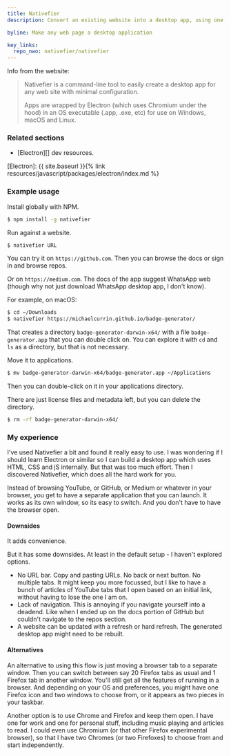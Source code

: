 ```yaml
---
title: Nativefier
description: Convert an existing website into a desktop app, using one command

byline: Make any web page a desktop application

key_links:
  repo_nwo: nativefier/nativefier
---
```


Info from the website:

> Nativefier is a command-line tool to easily create a desktop app for any web site with minimal configuration. 
> 
> Apps are wrapped by Electron (which uses Chromium under the hood) in an OS executable (.app, .exe, etc) for use on Windows, macOS and Linux.

### Related sections

- [Electron][] dev resources.

[Electron]: {{ site.baseurl }}{% link resources/javascript/packages/electron/index.md %}


### Example usage

Install globally with NPM.

```sh
$ npm install -g nativefier
```

Run against a website.

```sh
$ nativefier URL
```

You can try it on `https://github.com`. Then you can browse the docs or sign in and browse repos.

Or on `https://medium.com`. The docs of the app suggest WhatsApp web (though why not just download WhatsApp desktop app, I don't know).

For example, on macOS:

```sh
$ cd ~/Downloads
$ nativefier https://michaelcurrin.github.io/badge-generator/
```

That creates a directory `badge-generator-darwin-x64/` with a file `badge-generator.app` that you can double click on. You can explore it with `cd` and `ls` as a directory, but that is not necessary.

Move it to applications.

```sh
$ mv badge-generator-darwin-x64/badge-generator.app ~/Applications
```

Then you can double-click on it in your applications directory.

There are just license files and metadata left, but you can delete the directory.

```sh
$ rm -rf badge-generator-darwin-x64/
```

### My experience

I've used Nativefier a bit and found it really easy to use. I was wondering if I should learn Electron or similar so I can build a desktop app which uses HTML, CSS and jS internally. But that was too much effort. Then I discovered Nativefier, which does all the hard work for you.

Instead of browsing YouTube, or GitHub, or Medium or whatever in your browser, you get to have a separate application that you can launch. It works as its own window, so its easy to switch. And you don't have to have the browser open.

#### Downsides

It adds convenience.

But it has some downsides. At least in the default setup - I haven't explored options.

- No URL bar. Copy and pasting URLs. No back or next button. No multiple tabs. It might keep you more focussed, but I like to have a bunch of articles of YouTube tabs that I open based on an initial link, without having to lose the one I am on.
- Lack of navigation. This is annoying if you navigate yourself into a deadend. Like when I ended up on the docs portion of GitHub but couldn't navigate to the repos section.
- A website can be updated with a refresh or hard refresh. The generated desktop app might need to be rebuilt.

#### Alternatives

An alternative to using this flow is just moving a browser tab to a separate window. Then you can switch between say 20 Firefox tabs as usual and 1 Firefox tab in another window. You'll still get all the features of running in a browser. And depending on your OS and preferences, you might have one Firefox icon and two windows to choose from, or it appears as two pieces in your taskbar.

Another option is to use Chrome and Firefox and keep them open. I have one for work and one for personal stuff, including music playing and articles to read. I could even use Chromium (or that other Firefox experimental browser), so that I have two Chromes (or two Firefoxes) to choose from and start independently.
